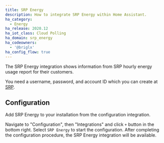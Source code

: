 ```yaml
---
title: SRP Energy
description: How to integrate SRP Energy within Home Assistant.
ha_category:
  - Energy
ha_release: 2020.12
ha_iot_class: Cloud Polling
ha_domain: srp_energy
ha_codeowners:
  - '@briglx'
ha_config_flow: true
---
```


The SRP Energy integration shows information from SRP hourly energy usage report for their customers.

You need a username, password, and account ID which you can create at [SRP](https://www.srpnet.com).

## Configuration

Add SRP Energy to your installation from the configuration integration.

Navigate to "Configuration", then "Integrations" and click `+` button in the bottom right. Select `SRP Energy` to start the configuration. After completing the configuration procedure, the SRP Energy integration will be available.
